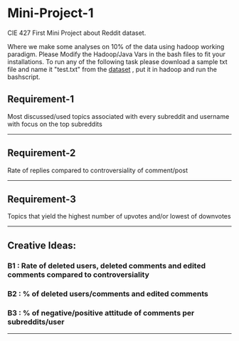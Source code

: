 # Mini-Project-1
 CIE 427 First Mini Project about Reddit dataset.

Where we make some analyses on 10% of the data using hadoop working paradigm.
Please Modify the Hadoop/Java Vars in the bash files to fit your installations.
To run any of the following task please download a sample txt file and name it "test.txt" from the [dataset](https://drive.google.com/file/d/1-D_uHkn37M5ptWVQl8a5-q8NBv9jaLWr/view?usp=sharing)
, put it in hadoop and run the bashscript.

## Requirement-1

Most discussed/used topics associated with every subreddit and
username with focus on the top subreddits

----------------------------------------------------------------------------
## Requirement-2

Rate of replies compared to controversiality of comment/post

----------------------------------------------------------------------------
## Requirement-3

Topics that yield the highest number of upvotes and/or lowest
of downvotes

----------------------------------------------------------------------------

## Creative Ideas:

### B1 : Rate of deleted users, deleted comments and edited comments compared to controversiality
### B2 : % of deleted users/comments and edited comments
### B3 : % of negative/positive attitude of comments per subreddits/user

----------------------------------------------------------------------------
